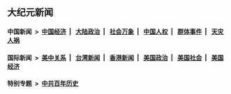 ## 大纪元新闻

#### 中国新闻 &nbsp;>&nbsp; [中国经济](indexes/ncid283/README.md?06271245) &nbsp;| &nbsp; [大陆政治](indexes/ncid277/README.md?06271245) &nbsp;| &nbsp; [社会万象](indexes/ncid282/README.md?06271245) &nbsp;| &nbsp; [中国人权](indexes/ncid278/README.md?06271245) &nbsp;| &nbsp; [群体事件](indexes/ncid279/README.md?06271245) &nbsp;| &nbsp; [天灾人祸](indexes/ncid280/README.md?06271245)

#### 国际新闻 &nbsp;>&nbsp; [美中关系](indexes/nf1412576/README.md?06271245) &nbsp;| &nbsp; [台湾新闻](indexes/ncid1349361/README.md?06271245) &nbsp;| &nbsp; [香港新闻](indexes/ncid1349362/README.md?06271245) &nbsp;| &nbsp; [美国政治](indexes/ncid1078159/README.md?06271245) &nbsp;| &nbsp; [美国社会](indexes/ncid1078160/README.md?06271245) &nbsp;| &nbsp; [美国经济](indexes/ncid1078158/README.md?06271245)

#### 特别专题 &nbsp;>&nbsp; [中共百年历史](https://github.com/epoch-news/epoch-special/blob/master/README.md?06271245)  
